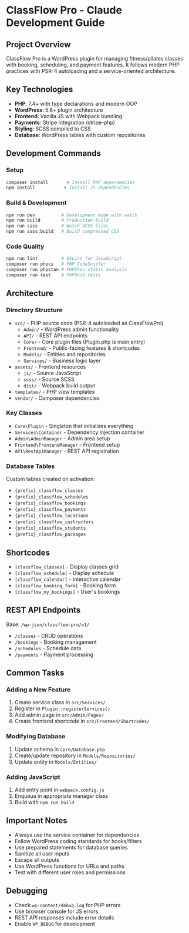 # ClassFlow Pro - Claude Development Guide

## Project Overview
ClassFlow Pro is a WordPress plugin for managing fitness/pilates classes with booking, scheduling, and payment features. It follows modern PHP practices with PSR-4 autoloading and a service-oriented architecture.

## Key Technologies
- **PHP**: 7.4+ with type declarations and modern OOP
- **WordPress**: 5.8+ plugin architecture
- **Frontend**: Vanilla JS with Webpack bundling
- **Payments**: Stripe integration (stripe-php)
- **Styling**: SCSS compiled to CSS
- **Database**: WordPress tables with custom repositories

## Development Commands

### Setup
```bash
composer install       # Install PHP dependencies
npm install           # Install JS dependencies
```

### Build & Development
```bash
npm run dev          # Development mode with watch
npm run build        # Production build
npm run sass         # Watch SCSS files
npm run sass:build   # Build compressed CSS
```

### Code Quality
```bash
npm run lint         # ESLint for JavaScript
composer run phpcs   # PHP CodeSniffer
composer run phpstan # PHPStan static analysis
composer run test    # PHPUnit tests
```

## Architecture

### Directory Structure
- `src/` - PHP source code (PSR-4 autoloaded as ClassFlowPro\)
  - `Admin/` - WordPress admin functionality
  - `API/` - REST API endpoints
  - `Core/` - Core plugin files (Plugin.php is main entry)
  - `Frontend/` - Public-facing features & shortcodes
  - `Models/` - Entities and repositories
  - `Services/` - Business logic layer
- `assets/` - Frontend resources
  - `js/` - Source JavaScript
  - `scss/` - Source SCSS
  - `dist/` - Webpack build output
- `templates/` - PHP view templates
- `vendor/` - Composer dependencies

### Key Classes
- `Core\Plugin` - Singleton that initializes everything
- `Services\Container` - Dependency injection container
- `Admin\AdminManager` - Admin area setup
- `Frontend\FrontendManager` - Frontend setup
- `API\RestApiManager` - REST API registration

### Database Tables
Custom tables created on activation:
- `{prefix}_classflow_classes`
- `{prefix}_classflow_schedules`
- `{prefix}_classflow_bookings`
- `{prefix}_classflow_payments`
- `{prefix}_classflow_locations`
- `{prefix}_classflow_instructors`
- `{prefix}_classflow_students`
- `{prefix}_classflow_packages`

## Shortcodes
- `[classflow_classes]` - Display classes grid
- `[classflow_schedule]` - Display schedule
- `[classflow_calendar]` - Interactive calendar
- `[classflow_booking_form]` - Booking form
- `[classflow_my_bookings]` - User's bookings

## REST API Endpoints
Base: `/wp-json/classflow-pro/v1/`
- `/classes` - CRUD operations
- `/bookings` - Booking management
- `/schedules` - Schedule data
- `/payments` - Payment processing

## Common Tasks

### Adding a New Feature
1. Create service class in `src/Services/`
2. Register in `Plugin::registerServices()`
3. Add admin page in `src/Admin/Pages/`
4. Create frontend shortcode in `src/Frontend/Shortcodes/`

### Modifying Database
1. Update schema in `Core/Database.php`
2. Create/update repository in `Models/Repositories/`
3. Update entity in `Models/Entities/`

### Adding JavaScript
1. Add entry point in `webpack.config.js`
2. Enqueue in appropriate manager class
3. Build with `npm run build`

## Important Notes
- Always use the service container for dependencies
- Follow WordPress coding standards for hooks/filters
- Use prepared statements for database queries
- Sanitize all user inputs
- Escape all outputs
- Use WordPress functions for URLs and paths
- Test with different user roles and permissions

## Debugging
- Check `wp-content/debug.log` for PHP errors
- Use browser console for JS errors
- REST API responses include error details
- Enable `WP_DEBUG` for development